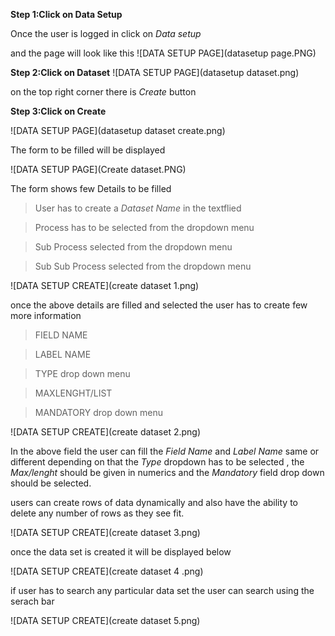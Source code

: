 **Step 1:Click on Data Setup**

Once the user is logged in click on *Data setup* 

and the page will look like this
![DATA SETUP PAGE](datasetup page.PNG)

**Step 2:Click on Dataset**
![DATA SETUP PAGE](datasetup dataset.png)

on the top right corner there is *Create* button

**Step 3:Click on Create**

![DATA SETUP PAGE](datasetup dataset create.png)

The form to be filled will be displayed 

![DATA SETUP PAGE](Create dataset.PNG)

The form shows few Details to be filled 

> User has to create a *Dataset Name* in the textflied 

> Process has to be selected from the dropdown menu

> Sub Process selected from the dropdown menu

> Sub Sub Process selected from the dropdown menu

![DATA SETUP CREATE](create dataset 1.png)

once the above details are filled and selected the user has to create few more information

> FIELD NAME 

> LABEL NAME

> TYPE drop down menu

> MAXLENGHT/LIST

> MANDATORY drop down menu

![DATA SETUP CREATE](create dataset 2.png)

In the above field the user can fill the *Field Name* and *Label Name* same or different depending on that the *Type* dropdown has to be  selected , the *Max/lenght* should be given in numerics and the *Mandatory* field drop down should be selected. 

 users can create rows of data dynamically and also have the ability to delete any number of rows as they see fit.

 ![DATA SETUP CREATE](create dataset 3.png)

 once the data set is created it will be displayed below 

![DATA SETUP CREATE](create dataset 4 .png)

if user has to search any particular data set the user can search using  the serach bar 

![DATA SETUP CREATE](create dataset 5.png)
